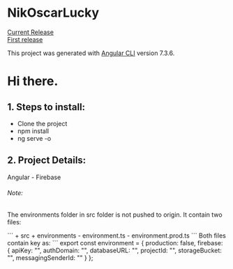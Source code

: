 
# NikOscarLucky
<a href='https://nikoscar.firebaseapp.com'>Current Release</a><br>
<a href='https://dynamo-t.firebaseapp.com'>First release</a>


This project was generated with [Angular CLI](https://github.com/angular/angular-cli) version 7.3.6.

<h1>Hi there.</h1>

<h2>1. Steps to install:</h2>
<ul>
    <li>Clone the project</li>
    <li>npm install</li>
    <li>ng serve -o</li>        
</ul>

<h2>2. Project Details:</h2>
<p>Angular - Firebase</p>

<h6>Note:</h6>
<p>The environments folder in src folder is not pushed to origin. It contain two files:</p>
```
+ src
  + environments
    - environment.ts
    - environment.prod.ts
```
Both files contain key as:
```
export const environment = {
  production: false,
   firebase: {
    apiKey: "",
    authDomain: "",
    databaseURL: "",
    projectId: "",
    storageBucket: "",
    messagingSenderId: ""
  }
};

```